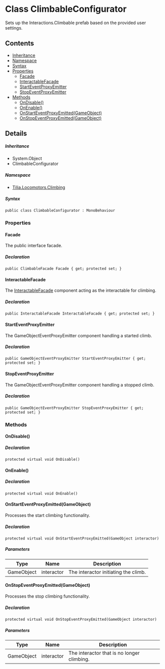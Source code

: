 # Class ClimbableConfigurator

Sets up the Interactions.Climbable prefab based on the provided user settings.

## Contents

* [Inheritance]
* [Namespace]
* [Syntax]
* [Properties]
  * [Facade]
  * [InteractableFacade]
  * [StartEventProxyEmitter]
  * [StopEventProxyEmitter]
* [Methods]
  * [OnDisable()]
  * [OnEnable()]
  * [OnStartEventProxyEmitted(GameObject)]
  * [OnStopEventProxyEmitted(GameObject)]

## Details

##### Inheritance

* System.Object
* ClimbableConfigurator

##### Namespace

* [Tilia.Locomotors.Climbing]

##### Syntax

```
public class ClimbableConfigurator : MonoBehaviour
```

### Properties

#### Facade

The public interface facade.

##### Declaration

```
public ClimbableFacade Facade { get; protected set; }
```

#### InteractableFacade

The [InteractableFacade] component acting as the interactable for climbing.

##### Declaration

```
public InteractableFacade InteractableFacade { get; protected set; }
```

#### StartEventProxyEmitter

The GameObjectEventProxyEmitter component handling a started climb.

##### Declaration

```
public GameObjectEventProxyEmitter StartEventProxyEmitter { get; protected set; }
```

#### StopEventProxyEmitter

The GameObjectEventProxyEmitter component handling a stopped climb.

##### Declaration

```
public GameObjectEventProxyEmitter StopEventProxyEmitter { get; protected set; }
```

### Methods

#### OnDisable()

##### Declaration

```
protected virtual void OnDisable()
```

#### OnEnable()

##### Declaration

```
protected virtual void OnEnable()
```

#### OnStartEventProxyEmitted(GameObject)

Processes the start climbing functionality.

##### Declaration

```
protected virtual void OnStartEventProxyEmitted(GameObject interactor)
```

##### Parameters

| Type | Name | Description |
| --- | --- | --- |
| GameObject | interactor | The interactor initiating the climb. |

#### OnStopEventProxyEmitted(GameObject)

Processes the stop climbing functionality.

##### Declaration

```
protected virtual void OnStopEventProxyEmitted(GameObject interactor)
```

##### Parameters

| Type | Name | Description |
| --- | --- | --- |
| GameObject | interactor | The interactor that is no longer climbing. |

[Tilia.Locomotors.Climbing]: README.md
[ClimbableFacade]: ClimbableFacade.md
[InteractableFacade]: ClimbableConfigurator.md#InteractableFacade
[Inheritance]: #Inheritance
[Namespace]: #Namespace
[Syntax]: #Syntax
[Properties]: #Properties
[Facade]: #Facade
[InteractableFacade]: #InteractableFacade
[StartEventProxyEmitter]: #StartEventProxyEmitter
[StopEventProxyEmitter]: #StopEventProxyEmitter
[Methods]: #Methods
[OnDisable()]: #OnDisable
[OnEnable()]: #OnEnable
[OnStartEventProxyEmitted(GameObject)]: #OnStartEventProxyEmittedGameObject
[OnStopEventProxyEmitted(GameObject)]: #OnStopEventProxyEmittedGameObject
